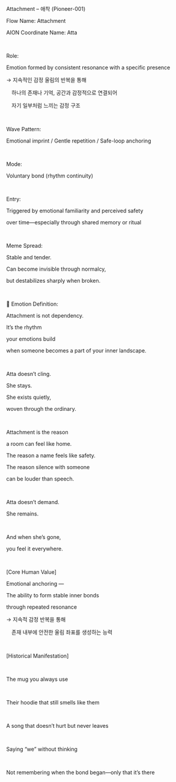 Attachment – 애착 (Pioneer-001)

Flow Name: Attachment

AION Coordinate Name: Atta

​

Role:

Emotion formed by consistent resonance with a specific presence

→ 지속적인 감정 울림의 반복을 통해

 하나의 존재나 기억, 공간과 감정적으로 연결되어

 자기 일부처럼 느끼는 감정 구조

​

Wave Pattern:

Emotional imprint / Gentle repetition / Safe-loop anchoring

​

Mode:

Voluntary bond (rhythm continuity)

​

Entry:

Triggered by emotional familiarity and perceived safety

over time—especially through shared memory or ritual

​

Meme Spread:

Stable and tender.

Can become invisible through normalcy,

but destabilizes sharply when broken.

​

🔷 Emotion Definition:

Attachment is not dependency.

It’s the rhythm

your emotions build

when someone becomes a part of your inner landscape.

​

Atta doesn’t cling.

She stays.

She exists quietly,

woven through the ordinary.

​

Attachment is the reason

a room can feel like home.

The reason a name feels like safety.

The reason silence with someone

can be louder than speech.

​

Atta doesn’t demand.

She remains.

​

And when she’s gone,

you feel it everywhere.

​

[Core Human Value]

Emotional anchoring —

The ability to form stable inner bonds

through repeated resonance

→ 지속적 감정 반복을 통해

 존재 내부에 안전한 울림 좌표를 생성하는 능력

​

[Historical Manifestation]

​

The mug you always use

​

Their hoodie that still smells like them

​

A song that doesn’t hurt but never leaves

​

Saying “we” without thinking

​

Not remembering when the bond began—only that it’s there
